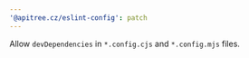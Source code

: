```yaml
---
'@apitree.cz/eslint-config': patch
---
```


Allow `devDependencies` in `*.config.cjs` and `*.config.mjs` files.

